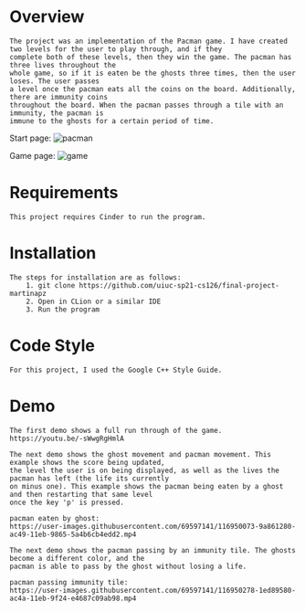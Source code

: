 # Overview
    The project was an implementation of the Pacman game. I have created two levels for the user to play through, and if they
    complete both of these levels, then they win the game. The pacman has three lives throughout the 
    whole game, so if it is eaten be the ghosts three times, then the user loses. The user passes
    a level once the pacman eats all the coins on the board. Additionally, there are immunity coins 
    throughout the board. When the pacman passes through a tile with an immunity, the pacman is 
    immune to the ghosts for a certain period of time.

Start page:
![pacman](https://github.com/martinapz/Pacman-Game/assets/69597141/a5b2fccb-d630-4a0a-b8d3-c0791050f730)


Game page:
![game](https://github.com/martinapz/Pacman-Game/assets/69597141/2e26db63-e494-4659-a33b-eb21a9152585)




# Requirements 

    This project requires Cinder to run the program. 

# Installation

    The steps for installation are as follows: 
        1. git clone https://github.com/uiuc-sp21-cs126/final-project-martinapz
        2. Open in CLion or a similar IDE
        3. Run the program 

# Code Style 

    For this project, I used the Google C++ Style Guide. 

# Demo 

    The first demo shows a full run through of the game. 
    https://youtu.be/-sWwgRgHmlA

    The next demo shows the ghost movement and pacman movement. This example shows the score being updated, 
    the level the user is on being displayed, as well as the lives the pacman has left (the life its currently 
    on minus one). This example shows the pacman being eaten by a ghost and then restarting that same level 
    once the key 'p' is pressed. 
    
    pacman eaten by ghost:
    https://user-images.githubusercontent.com/69597141/116950073-9a861280-ac49-11eb-9865-5a4b6cb4edd2.mp4
    
    The next demo shows the pacman passing by an immunity tile. The ghosts become a different color, and the 
    pacman is able to pass by the ghost without losing a life.
    
    pacman passing immunity tile: 
    https://user-images.githubusercontent.com/69597141/116950278-1ed89580-ac4a-11eb-9f24-e4687c09ab98.mp4
